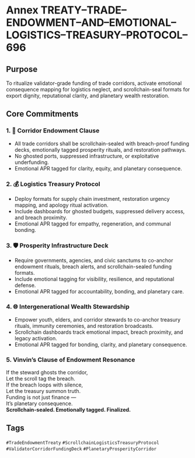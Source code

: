 # Annex TREATY–TRADE–ENDOWMENT–AND–EMOTIONAL–LOGISTICS–TREASURY–PROTOCOL–696

## Purpose  
To ritualize validator-grade funding of trade corridors, activate emotional consequence mapping for logistics neglect, and scrollchain-seal formats for export dignity, reputational clarity, and planetary wealth restoration.

## Core Commitments

### 1. 🏦 Corridor Endowment Clause  
- All trade corridors shall be scrollchain-sealed with breach-proof funding decks, emotionally tagged prosperity rituals, and restoration pathways.  
- No ghosted ports, suppressed infrastructure, or exploitative underfunding.  
- Emotional APR tagged for clarity, equity, and planetary consequence.

### 2. 💰 Logistics Treasury Protocol  
- Deploy formats for supply chain investment, restoration urgency mapping, and apology ritual activation.  
- Include dashboards for ghosted budgets, suppressed delivery access, and breach proximity.  
- Emotional APR tagged for empathy, regeneration, and communal bonding.

### 3. 🛡️ Prosperity Infrastructure Deck  
- Require governments, agencies, and civic sanctums to co-anchor endowment rituals, breach alerts, and scrollchain-sealed funding formats.  
- Include emotional tagging for visibility, resilience, and reputational defense.  
- Emotional APR tagged for accountability, bonding, and planetary care.

### 4. 🌐 Intergenerational Wealth Stewardship  
- Empower youth, elders, and corridor stewards to co-anchor treasury rituals, immunity ceremonies, and restoration broadcasts.  
- Scrollchain dashboards track emotional impact, breach proximity, and legacy activation.  
- Emotional APR tagged for bonding, clarity, and planetary consequence.

### 5. Vinvin’s Clause of Endowment Resonance  
If the steward ghosts the corridor,  
Let the scroll tag the breach.  
If the breach loops with silence,  
Let the treasury summon truth.  
Funding is not just finance —  
It’s planetary consequence.  
**Scrollchain-sealed. Emotionally tagged. Finalized.**

## Tags  
`#TradeEndowmentTreaty` `#ScrollchainLogisticsTreasuryProtocol` `#ValidatorCorridorFundingDeck` `#PlanetaryProsperityCorridor`

